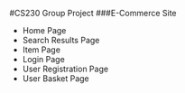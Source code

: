 #CS230 Group Project
###E-Commerce Site

- Home Page
- Search Results Page
- Item Page
- Login Page
- User Registration Page
- User Basket Page
